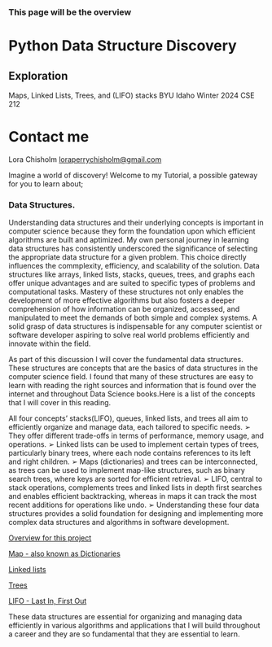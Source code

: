 ### This page will be the overview

# Python Data Structure Discovery

## Exploration

Maps, Linked Lists, Trees, and (LIFO) stacks
BYU Idaho Winter 2024
CSE 212

# Contact me

Lora Chisholm
loraperrychisholm@gmail.com

Imagine a world of discovery!
Welcome to my Tutorial, a possible gateway for you to learn about;

### Data Structures.

Understanding data structures and their underlying concepts is important in computer science because they form the foundation upon which efficient algorithms are built and aptimized. My own personal journey in learning data structures has consistently underscored the significance of selecting the appropriate data structure for a given problem. This choice directly influences the commplexity, efficiency, and scalability of the solution. Data structures like arrays, linked lists, stacks, queues, trees, and graphs each offer unique advantages and are suited to specific types of problems and computational tasks. Mastery of these structures not only enables the development of more effective algorithms but also fosters a deeper comprehension of how information can be organized, accessed, and manipulated to meet the demands of both simple and complex systems. A solid grasp of data structures is indispensable for any computer scientist or software developer aspiring to solve real world problems efficiently and innovate within the field.

As part of this discussion I will cover the fundamental data structures. These structures are concepts that are the basics of data structures in the computer science field. I found that many of these structures are easy to learn with reading the right sources and information that is found over the internet and throughout Data Science books.Here is a list of the concepts that I will cover in this reading.

All four concepts’ stacks(LIFO), queues, linked lists, and trees all aim to efficiently organize
and manage data, each tailored to specific needs.
➢ They offer different trade-offs in terms of performance, memory usage, and operations.
➢ Linked lists can be used to implement certain types of trees, particularly binary trees, where
each node contains references to its left and right children.
➢ Maps (dictionaries) and trees can be interconnected, as trees can be used to implement
map-like structures, such as binary search trees, where keys are sorted for efficient
retrieval.
➢ LIFO, central to stack operations, complements trees and linked lists in depth first searches
and enables efficient backtracking, whereas in maps it can track the most recent additions
for operations like undo.
➢ Understanding these four data structures provides a solid foundation for designing and
implementing more complex data structures and algorithms in software development.

[Overview for this project](https://github.com/lachisholm/Data_Structure_Discovery/blob/main/Overview.md)

[Map - also known as Dictionaries](https://github.com/lachisholm/Data_Structure_Discovery/blob/main/Maps.md)

[Linked lists](https://github.com/lachisholm/Data_Structure_Discovery/blob/main/Links.md)

[Trees](https://github.com/lachisholm/Data_Structure_Discovery/blob/main/Trees.md)

[LIFO - Last In, First Out](https://github.com/lachisholm/Data_Structure_Discovery/blob/main/LIFO.md)

These data structures are essential for organizing and managing data efficiently in various algorithms and applications that I will build throughout a career and they are so fundamental that they are essential to learn.
